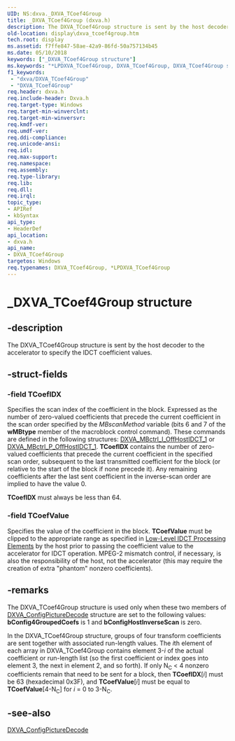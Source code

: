 ```yaml
---
UID: NS:dxva._DXVA_TCoef4Group
title: _DXVA_TCoef4Group (dxva.h)
description: The DXVA_TCoef4Group structure is sent by the host decoder to the accelerator to specify the IDCT coefficient values.
old-location: display\dxva_tcoef4group.htm
tech.root: display
ms.assetid: f7ffe847-58ae-42a9-86fd-50a757134b45
ms.date: 05/10/2018
keywords: ["_DXVA_TCoef4Group structure"]
ms.keywords: "*LPDXVA_TCoef4Group, DXVA_TCoef4Group, DXVA_TCoef4Group structure [Display Devices], LPDXVA_TCoef4Group, LPDXVA_TCoef4Group structure pointer [Display Devices], _DXVA_TCoef4Group, display.dxva_tcoef4group, dxva/DXVA_TCoef4Group, dxva/LPDXVA_TCoef4Group, dxvaref_40a4dc23-1488-41ad-ba76-296384236d78.xml"
f1_keywords:
 - "dxva/DXVA_TCoef4Group"
 - "DXVA_TCoef4Group"
req.header: dxva.h
req.include-header: Dxva.h
req.target-type: Windows
req.target-min-winverclnt: 
req.target-min-winversvr: 
req.kmdf-ver: 
req.umdf-ver: 
req.ddi-compliance: 
req.unicode-ansi: 
req.idl: 
req.max-support: 
req.namespace: 
req.assembly: 
req.type-library: 
req.lib: 
req.dll: 
req.irql: 
topic_type:
- APIRef
- kbSyntax
api_type:
- HeaderDef
api_location:
- dxva.h
api_name:
- DXVA_TCoef4Group
targetos: Windows
req.typenames: DXVA_TCoef4Group, *LPDXVA_TCoef4Group
---
```


# _DXVA_TCoef4Group structure


## -description


The DXVA_TCoef4Group structure is sent by the host decoder to the accelerator to specify the IDCT coefficient values.


## -struct-fields




### -field TCoefIDX

Specifies the scan index of the coefficient in the block. Expressed as the number of zero-valued coefficients that precede the current coefficient in the scan order specified by the <i>MBscanMethod</i> variable (bits 6 and 7 of the <b>wMBtype</b> member of the macroblock control command). These commands are defined in the following structures: <a href="https://docs.microsoft.com/windows-hardware/drivers/ddi/dxva/ns-dxva-_dxva_mbctrl_i_offhostidct_1">DXVA_MBctrl_I_OffHostIDCT_1</a> or <a href="https://docs.microsoft.com/windows-hardware/drivers/ddi/dxva/ns-dxva-_dxva_mbctrl_p_offhostidct_1">DXVA_MBctrl_P_OffHostIDCT_1</a>. <b>TCoefIDX</b> contains the number of zero-valued coefficients that precede the current coefficient in the specified scan order, subsequent to the last transmitted coefficient for the block (or relative to the start of the block if none precede it). Any remaining coefficients after the last sent coefficient in the inverse-scan order are implied to have the value 0.

<b>TCoefIDX</b> must always be less than 64.


### -field TCoefValue

Specifies the value of the coefficient in the block. <b>TCoefValue</b> must be clipped to the appropriate range as specified in <a href="https://docs.microsoft.com/windows-hardware/drivers/display/low-level-idct-processing-elements">Low-Level IDCT Processing Elements</a> by the host prior to passing the coefficient value to the accelerator for IDCT operation. MPEG-2 mismatch control, if necessary, is also the responsibility of the host, not the accelerator (this may require the creation of extra "phantom" nonzero coefficients).


## -remarks



The DXVA_TCoef4Group structure is used only when these two members of <a href="https://docs.microsoft.com/windows-hardware/drivers/ddi/dxva/ns-dxva-_dxva_configpicturedecode">DXVA_ConfigPictureDecode</a> structure are set to the following values: <b>bConfig4GroupedCoefs</b> is 1 and <b>bConfigHostInverseScan</b> is zero.

In the DXVA_TCoef4Group structure, groups of four transform coefficients are sent together with associated run-length values. The <i>i</i>th element of each array in DXVA_TCoef4Group contains element 3-<i>i</i> of the actual coefficient or run-length list (so the first coefficient or index goes into element 3, the next in element 2, and so forth). If only N<sub>C</sub> < 4 nonzero coefficients remain that need to be sent for a block, then <b>TCoefIDX</b>[<i>i</i>] must be 63 (hexadecimal 0x3F), and <b>TCoefValue</b>[<i>i</i>] must be equal to <b>TCoefValue</b>[4-N<sub>C</sub>] for <i>i </i>= 0 to 3-N<sub>C</sub>.




## -see-also




<a href="https://docs.microsoft.com/windows-hardware/drivers/ddi/dxva/ns-dxva-_dxva_configpicturedecode">DXVA_ConfigPictureDecode</a>
 

 

